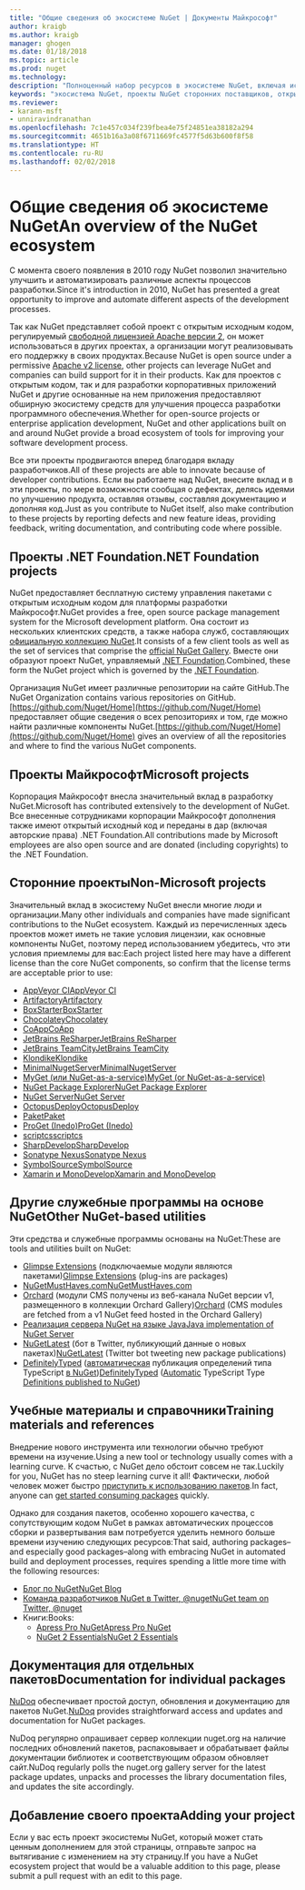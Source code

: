 ```yaml
---
title: "Общие сведения об экосистеме NuGet | Документы Майкрософт"
author: kraigb
ms.author: kraigb
manager: ghogen
ms.date: 01/18/2018
ms.topic: article
ms.prod: nuget
ms.technology: 
description: "Полноценный набор ресурсов в экосистеме NuGet, включая источники NuGet, проекты NuGet сторонних поставщиков, служебные программы и учебные материалы."
keywords: "экосистема NuGet, проекты NuGet сторонних поставщиков, открытый исходный код NuGet, служебные программы NuGet, учебные материалы NuGet"
ms.reviewer:
- karann-msft
- unniravindranathan
ms.openlocfilehash: 7c1e457c034f239fbea4e75f24851ea38182a294
ms.sourcegitcommit: 4651b16a3a08f6711669fc4577f5d63b600f8f58
ms.translationtype: HT
ms.contentlocale: ru-RU
ms.lasthandoff: 02/02/2018
---
```

# <a name="an-overview-of-the-nuget-ecosystem"></a><span data-ttu-id="a114e-104">Общие сведения об экосистеме NuGet</span><span class="sxs-lookup"><span data-stu-id="a114e-104">An overview of the NuGet ecosystem</span></span>

<span data-ttu-id="a114e-105">С момента своего появления в 2010 году NuGet позволил значительно улучшить и автоматизировать различные аспекты процессов разработки.</span><span class="sxs-lookup"><span data-stu-id="a114e-105">Since it's introduction in 2010, NuGet has presented a great opportunity to improve and automate different aspects of the development processes.</span></span>

<span data-ttu-id="a114e-106">Так как NuGet представляет собой проект с открытым исходным кодом, регулируемый [свободной лицензией Apache версии 2](http://choosealicense.com/licenses/apache/), он может использоваться в других проектах, а организации могут реализовывать его поддержку в своих продуктах.</span><span class="sxs-lookup"><span data-stu-id="a114e-106">Because NuGet is open source under a permissive [Apache v2 license](http://choosealicense.com/licenses/apache/), other projects can leverage NuGet and companies can build support for it in their products.</span></span> <span data-ttu-id="a114e-107">Как для проектов с открытым кодом, так и для разработки корпоративных приложений NuGet и другие основанные на нем приложения предоставляют обширную экосистему средств для улучшения процесса разработки программного обеспечения.</span><span class="sxs-lookup"><span data-stu-id="a114e-107">Whether for open-source projects or enterprise application development, NuGet and other applications built on and around NuGet provide a broad ecosystem of tools for improving your software development process.</span></span>

<span data-ttu-id="a114e-108">Все эти проекты продвигаются вперед благодаря вкладу разработчиков.</span><span class="sxs-lookup"><span data-stu-id="a114e-108">All of these projects are able to innovate because of developer contributions.</span></span> <span data-ttu-id="a114e-109">Если вы работаете над NuGet, внесите вклад и в эти проекты, по мере возможности сообщая о дефектах, делясь идеями по улучшению продукта, оставляя отзывы, составляя документацию и дополняя код.</span><span class="sxs-lookup"><span data-stu-id="a114e-109">Just as you contribute to NuGet itself, also make contribution to these projects by reporting defects and new feature ideas, providing feedback, writing documentation, and contributing code where possible.</span></span>

## <a name="net-foundation-projects"></a><span data-ttu-id="a114e-110">Проекты .NET Foundation</span><span class="sxs-lookup"><span data-stu-id="a114e-110">.NET Foundation projects</span></span>

<span data-ttu-id="a114e-111">NuGet предоставляет бесплатную систему управления пакетами с открытым исходным кодом для платформы разработки Майкрософт.</span><span class="sxs-lookup"><span data-stu-id="a114e-111">NuGet provides a free, open source package management system for the Microsoft development platform.</span></span> <span data-ttu-id="a114e-112">Она состоит из нескольких клиентских средств, а также набора служб, составляющих [официальную коллекцию NuGet](http://www.nuget.org).</span><span class="sxs-lookup"><span data-stu-id="a114e-112">It consists of a few client tools as well as the set of services that comprise the [official NuGet Gallery](http://www.nuget.org).</span></span> <span data-ttu-id="a114e-113">Вместе они образуют проект NuGet, управляемый [.NET Foundation](http://www.dotnetfoundation.org/).</span><span class="sxs-lookup"><span data-stu-id="a114e-113">Combined, these form the NuGet project which is governed by the [.NET Foundation](http://www.dotnetfoundation.org/).</span></span>

<span data-ttu-id="a114e-114">Организация NuGet имеет различные репозитории на сайте GitHub.</span><span class="sxs-lookup"><span data-stu-id="a114e-114">The NuGet Organization contains various repositories on GitHub.</span></span> <span data-ttu-id="a114e-115">[https://github.com/Nuget/Home](https://github.com/Nuget/Home) предоставляет общие сведения о всех репозиториях и том, где можно найти различные компоненты NuGet.</span><span class="sxs-lookup"><span data-stu-id="a114e-115">[https://github.com/Nuget/Home](https://github.com/Nuget/Home) gives an overview of all the repositories and where to find the various NuGet components.</span></span>

## <a name="microsoft-projects"></a><span data-ttu-id="a114e-116">Проекты Майкрософт</span><span class="sxs-lookup"><span data-stu-id="a114e-116">Microsoft projects</span></span>

<span data-ttu-id="a114e-117">Корпорация Майкрософт внесла значительный вклад в разработку NuGet.</span><span class="sxs-lookup"><span data-stu-id="a114e-117">Microsoft has contributed extensively to the development of NuGet.</span></span> <span data-ttu-id="a114e-118">Все внесенные сотрудниками корпорации Майкрософт дополнения также имеют открытый исходный код и переданы в дар (включая авторские права) .NET Foundation.</span><span class="sxs-lookup"><span data-stu-id="a114e-118">All contributions made by Microsoft employees are also open source and are donated (including copyrights) to the .NET Foundation.</span></span>

## <a name="non-microsoft-projects"></a><span data-ttu-id="a114e-119">Сторонние проекты</span><span class="sxs-lookup"><span data-stu-id="a114e-119">Non-Microsoft projects</span></span>

<span data-ttu-id="a114e-120">Значительный вклад в экосистему NuGet внесли многие люди и организации.</span><span class="sxs-lookup"><span data-stu-id="a114e-120">Many other individuals and companies have made significant contributions to the NuGet ecosystem.</span></span> <span data-ttu-id="a114e-121">Каждый из перечисленных здесь проектов может иметь не такие условия лицензии, как основные компоненты NuGet, поэтому перед использованием убедитесь, что эти условия приемлемы для вас:</span><span class="sxs-lookup"><span data-stu-id="a114e-121">Each project listed here may have a different license than the core NuGet components, so confirm that the license terms are acceptable prior to use:</span></span>

- [<span data-ttu-id="a114e-122">AppVeyor CI</span><span class="sxs-lookup"><span data-stu-id="a114e-122">AppVeyor CI</span></span>](https://www.appveyor.com/)
- [<span data-ttu-id="a114e-123">Artifactory</span><span class="sxs-lookup"><span data-stu-id="a114e-123">Artifactory</span></span>](https://www.jfrog.com/artifactory/)
- [<span data-ttu-id="a114e-124">BoxStarter</span><span class="sxs-lookup"><span data-stu-id="a114e-124">BoxStarter</span></span>](http://boxstarter.org/)
- [<span data-ttu-id="a114e-125">Chocolatey</span><span class="sxs-lookup"><span data-stu-id="a114e-125">Chocolatey</span></span>](https://chocolatey.org/)
- [<span data-ttu-id="a114e-126">CoApp</span><span class="sxs-lookup"><span data-stu-id="a114e-126">CoApp</span></span>](http://coapp.org/)
- [<span data-ttu-id="a114e-127">JetBrains ReSharper</span><span class="sxs-lookup"><span data-stu-id="a114e-127">JetBrains ReSharper</span></span>](https://resharper-plugins.jetbrains.com/)
- [<span data-ttu-id="a114e-128">JetBrains TeamCity</span><span class="sxs-lookup"><span data-stu-id="a114e-128">JetBrains TeamCity</span></span>](https://www.jetbrains.com/teamcity/)
- [<span data-ttu-id="a114e-129">Klondike</span><span class="sxs-lookup"><span data-stu-id="a114e-129">Klondike</span></span>](https://github.com/themotleyfool/Klondike)
- [<span data-ttu-id="a114e-130">MinimalNugetServer</span><span class="sxs-lookup"><span data-stu-id="a114e-130">MinimalNugetServer</span></span>](https://github.com/TanukiSharp/MinimalNugetServer)
- [<span data-ttu-id="a114e-131">MyGet (или NuGet-as-a-service)</span><span class="sxs-lookup"><span data-stu-id="a114e-131">MyGet (or NuGet-as-a-service)</span></span>](http://www.myget.org/)
- [<span data-ttu-id="a114e-132">NuGet Package Explorer</span><span class="sxs-lookup"><span data-stu-id="a114e-132">NuGet Package Explorer</span></span>](https://github.com/NuGetPackageExplorer/NuGetPackageExplorer)
- [<span data-ttu-id="a114e-133">NuGet Server</span><span class="sxs-lookup"><span data-stu-id="a114e-133">NuGet Server</span></span>](http://nugetserver.net/)
- [<span data-ttu-id="a114e-134">OctopusDeploy</span><span class="sxs-lookup"><span data-stu-id="a114e-134">OctopusDeploy</span></span>](https://octopus.com/)
- [<span data-ttu-id="a114e-135">Paket</span><span class="sxs-lookup"><span data-stu-id="a114e-135">Paket</span></span>](https://fsprojects.github.io/Paket/)
- [<span data-ttu-id="a114e-136">ProGet (Inedo)</span><span class="sxs-lookup"><span data-stu-id="a114e-136">ProGet (Inedo)</span></span>](http://inedo.com/proget)
- [<span data-ttu-id="a114e-137">scriptcs</span><span class="sxs-lookup"><span data-stu-id="a114e-137">scriptcs</span></span>](http://scriptcs.net/)
- [<span data-ttu-id="a114e-138">SharpDevelop</span><span class="sxs-lookup"><span data-stu-id="a114e-138">SharpDevelop</span></span>](http://community.sharpdevelop.net/blogs/mattward/archive/2011/01/23/NuGetSupportInSharpDevelop.aspx)
- [<span data-ttu-id="a114e-139">Sonatype Nexus</span><span class="sxs-lookup"><span data-stu-id="a114e-139">Sonatype Nexus</span></span>](http://www.sonatype.com/nexus-repository-sonatype)
- [<span data-ttu-id="a114e-140">SymbolSource</span><span class="sxs-lookup"><span data-stu-id="a114e-140">SymbolSource</span></span>](http://www.symbolsource.org/Public)
- [<span data-ttu-id="a114e-141">Xamarin и MonoDevelop</span><span class="sxs-lookup"><span data-stu-id="a114e-141">Xamarin and MonoDevelop</span></span>](https://github.com/mrward/monodevelop-nuget-addin)

## <a name="other-nuget-based-utilities"></a><span data-ttu-id="a114e-142">Другие служебные программы на основе NuGet</span><span class="sxs-lookup"><span data-stu-id="a114e-142">Other NuGet-based utilities</span></span>

<span data-ttu-id="a114e-143">Эти средства и служебные программы основаны на NuGet:</span><span class="sxs-lookup"><span data-stu-id="a114e-143">These are tools and utilities built on NuGet:</span></span>

- <span data-ttu-id="a114e-144">[Glimpse Extensions](http://getglimpse.com/Packages) (подключаемые модули являются пакетами)</span><span class="sxs-lookup"><span data-stu-id="a114e-144">[Glimpse Extensions](http://getglimpse.com/Packages) (plug-ins are packages)</span></span>
- [<span data-ttu-id="a114e-145">NuGetMustHaves.com</span><span class="sxs-lookup"><span data-stu-id="a114e-145">NuGetMustHaves.com</span></span>](http://nugetmusthaves.com/)
- <span data-ttu-id="a114e-146">[Orchard](http://www.orchardproject.net/) (модули CMS получены из веб-канала NuGet версии v1, размещенного в коллекции Orchard Gallery)</span><span class="sxs-lookup"><span data-stu-id="a114e-146">[Orchard](http://www.orchardproject.net/) (CMS modules are fetched from a v1 NuGet feed hosted in the Orchard Gallery)</span></span>
- [<span data-ttu-id="a114e-147">Реализация сервера NuGet на языке Java</span><span class="sxs-lookup"><span data-stu-id="a114e-147">Java implementation of NuGet Server</span></span>](http://jonnyzzz.com/blog/2012/03/07/nuget-server-in-pure-java/)
- <span data-ttu-id="a114e-148">[NuGetLatest](https://twitter.com/NuGetLatest) (бот в Twitter, публикующий данные о новых пакетах)</span><span class="sxs-lookup"><span data-stu-id="a114e-148">[NuGetLatest](https://twitter.com/NuGetLatest) (Twitter bot tweeting new package publications)</span></span>
- <span data-ttu-id="a114e-149">[DefinitelyTyped](http://definitelytyped.org/) ([автоматическая](https://github.com/DefinitelyTyped/NugetAutomation/) публикация определений типа TypeScript [в NuGet](http://www.nuget.org/packages?q=DefinitelyTyped))</span><span class="sxs-lookup"><span data-stu-id="a114e-149">[DefinitelyTyped](http://definitelytyped.org/) ([Automatic](https://github.com/DefinitelyTyped/NugetAutomation/) TypeScript Type [Definitions published to NuGet](http://www.nuget.org/packages?q=DefinitelyTyped))</span></span>

## <a name="training-materials-and-references"></a><span data-ttu-id="a114e-150">Учебные материалы и справочники</span><span class="sxs-lookup"><span data-stu-id="a114e-150">Training materials and references</span></span>

<span data-ttu-id="a114e-151">Внедрение нового инструмента или технологии обычно требуют времени на изучение.</span><span class="sxs-lookup"><span data-stu-id="a114e-151">Using a new tool or technology usually comes with a learning curve.</span></span> <span data-ttu-id="a114e-152">К счастью, с NuGet дело обстоит совсем не так.</span><span class="sxs-lookup"><span data-stu-id="a114e-152">Luckily for you, NuGet has no steep learning curve it all!</span></span> <span data-ttu-id="a114e-153">Фактически, любой человек может быстро [приступить к использованию пакетов](../quickstart/use-a-package.md).</span><span class="sxs-lookup"><span data-stu-id="a114e-153">In fact, anyone can [get started consuming packages](../quickstart/use-a-package.md) quickly.</span></span>

<span data-ttu-id="a114e-154">Однако для создания пакетов, особенно хорошего качества, с сопутствующим кодом NuGet в рамках автоматических процессов сборки и развертывания вам потребуется уделить немного больше времени изучению следующих ресурсов:</span><span class="sxs-lookup"><span data-stu-id="a114e-154">That said, authoring packages–and especially good packages–along with  embracing NuGet in automated build and deployment processes, requires spending a little more time with the following resources:</span></span>

- [<span data-ttu-id="a114e-155">Блог по NuGet</span><span class="sxs-lookup"><span data-stu-id="a114e-155">NuGet Blog</span></span>](http://blog.nuget.org/)
- [<span data-ttu-id="a114e-156">Команда разработчиков NuGet в Twitter, @nuget</span><span class="sxs-lookup"><span data-stu-id="a114e-156">NuGet team on Twitter, @nuget</span></span>](http://twitter.com/nuget)
- <span data-ttu-id="a114e-157">Книги:</span><span class="sxs-lookup"><span data-stu-id="a114e-157">Books:</span></span>
  - [<span data-ttu-id="a114e-158">Apress Pro NuGet</span><span class="sxs-lookup"><span data-stu-id="a114e-158">Apress Pro NuGet</span></span>](http://bit.ly/ProNuGet)
  - [<span data-ttu-id="a114e-159">NuGet 2 Essentials</span><span class="sxs-lookup"><span data-stu-id="a114e-159">NuGet 2 Essentials</span></span>](http://www.amazon.com/NuGet-2-Essentials-Damir-Arh-ebook/dp/B00GTQD5M4)

## <a name="documentation-for-individual-packages"></a><span data-ttu-id="a114e-160">Документация для отдельных пакетов</span><span class="sxs-lookup"><span data-stu-id="a114e-160">Documentation for individual packages</span></span>

<span data-ttu-id="a114e-161">[NuDoq](http://nudoq.org) обеспечивает простой доступ, обновления и документацию для пакетов NuGet.</span><span class="sxs-lookup"><span data-stu-id="a114e-161">[NuDoq](http://nudoq.org) provides straightforward access and updates and documentation for NuGet packages.</span></span>

<span data-ttu-id="a114e-162">NuDoq регулярно опрашивает сервер коллекции nuget.org на наличие последних обновлений пакетов, распаковывает и обрабатывает файлы документации библиотек и соответствующим образом обновляет сайт.</span><span class="sxs-lookup"><span data-stu-id="a114e-162">NuDoq regularly polls the nuget.org gallery server for the latest package updates, unpacks and processes the library documentation files, and updates the site accordingly.</span></span>

## <a name="adding-your-project"></a><span data-ttu-id="a114e-163">Добавление своего проекта</span><span class="sxs-lookup"><span data-stu-id="a114e-163">Adding your project</span></span>

<span data-ttu-id="a114e-164">Если у вас есть проект экосистемы NuGet, который может стать ценным дополнением для этой страницы, отправьте запрос на вытягивание с изменением на эту страницу.</span><span class="sxs-lookup"><span data-stu-id="a114e-164">If you have a NuGet ecosystem project that would be a valuable addition to this page, please  submit a pull request with an edit to this page.</span></span>
